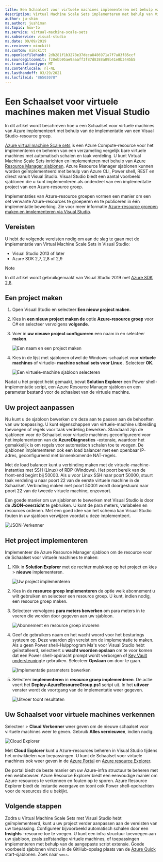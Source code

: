 ```yaml
---
title: Een Schaalset voor virtuele machines implementeren met behulp van Visual Studio
description: Virtual Machine Scale Sets implementeren met behulp van Visual Studio en een resource manager-sjabloon
author: ju-shim
ms.author: jushiman
ms.topic: how-to
ms.service: virtual-machine-scale-sets
ms.subservice: visual-studio
ms.date: 09/09/2019
ms.reviewer: mimckitt
ms.custom: mimckitt
ms.openlocfilehash: 2db281f1b3278e37deca8486971a7f7a83f85ccf
ms.sourcegitcommit: f28ebb95ae9aaaff3f87d8388a09b41e0b3445b5
ms.translationtype: MT
ms.contentlocale: nl-NL
ms.lasthandoff: 03/29/2021
ms.locfileid: "86503078"
---
```

# <a name="how-to-create-a-virtual-machine-scale-set-with-visual-studio"></a>Een Schaalset voor virtuele machines maken met Visual Studio

In dit artikel wordt beschreven hoe u een Schaalset voor virtuele machines van Azure implementeert met behulp van de implementatie van een Visual Studio-resource groep.

[Azure virtual machine Scale sets](https://azure.microsoft.com/blog/azure-vm-scale-sets-public-preview/) is een Azure Compute-resource voor het implementeren en beheren van een verzameling vergelijk bare virtuele machines met automatisch schalen en taak verdeling. U kunt Virtual Machine Scale Sets inrichten en implementeren met behulp van [Azure Resource Manager sjablonen](https://github.com/Azure/azure-quickstart-templates). Azure Resource Manager sjablonen kunnen worden geïmplementeerd met behulp van Azure CLI, Power shell, REST en direct vanuit Visual Studio. Visual Studio biedt een aantal voorbeeld sjablonen die u kunt implementeren als onderdeel van een implementatie project van een Azure-resource groep.

Implementaties van Azure-resource groepen vormen een manier om een set verwante Azure-resources te groeperen en te publiceren in één implementatie bewerking. Zie voor meer informatie [Azure-resource groepen maken en implementeren via Visual Studio](../azure-resource-manager/templates/create-visual-studio-deployment-project.md).

## <a name="prerequisites"></a>Vereisten

U hebt de volgende vereisten nodig om aan de slag te gaan met de implementatie van Virtual Machine Scale Sets in Visual Studio:

* Visual Studio 2013 of later
* Azure SDK 2,7, 2,8 of 2,9

>[!NOTE]
>In dit artikel wordt gebruikgemaakt van Visual Studio 2019 met [Azure SDK 2,8](https://azure.microsoft.com/blog/announcing-the-azure-sdk-2-8-for-net/).

## <a name="create-a-project"></a>Een project maken <a name="creating-a-project"></a> 

1. Open Visual Studio en selecteer **Een nieuw project maken**.

1. Kies in **een nieuw project maken de** optie **Azure-resource groep** voor C# en selecteer vervolgens **volgende**.

1. Voer in **uw nieuwe project configureren** een naam in en selecteer **maken**.

    ![Een naam en een project maken](media/virtual-machine-scale-sets-vs-create/configure-azure-resource-group.png)

1. Kies in de lijst met sjablonen ofwel de Windows-schaalset voor **virtuele machines** of virtuele- **machine schaal sets voor Linux** . Selecteer **OK**.

   ![Een virtuele-machine sjabloon selecteren](media/virtual-machine-scale-sets-vs-create/select-vm-template.png)

Nadat u het project hebt gemaakt, bevat **Solution Explorer** een Power shell-implementatie script, een Azure Resource Manager sjabloon en een parameter bestand voor de schaalset van de virtuele machine.

## <a name="customize-your-project"></a>Uw project aanpassen

Nu kunt u de sjabloon bewerken om deze aan te passen aan de behoeften van uw toepassing. U kunt eigenschappen van virtuele-machine uitbreiding toevoegen of regels voor taak verdeling bewerken. Standaard zijn de sjablonen voor de Schaalset voor virtuele machines geconfigureerd voor het implementeren van de **AzureDiagnostics** -extensie, waardoor het gemakkelijk is om regels voor automatisch schalen toe te voegen. De sjablonen implementeren ook een load balancer met een openbaar IP-adres, geconfigureerd met binnenkomende NAT-regels.

Met de load balancer kunt u verbinding maken met de virtuele-machine-instanties met SSH (Linux) of RDP (Windows). Het poort bereik van de front-end begint bij 50000. Als u voor Linux SSH naar poort 50000, stuurt taak verdeling u naar poort 22 van de eerste virtuele machine in de Schaalset. Verbinding maken met poort 50001 wordt doorgestuurd naar poort 22 van de tweede virtuele machine, enzovoort.

 Een goede manier om uw sjablonen te bewerken met Visual Studio is door de **JSON-overzicht** te gebruiken. U kunt de para meters, variabelen en resources ordenen. Met een goed idee van het schema kan Visual Studio fouten in uw sjabloon verwijzen voordat u deze implementeert.

![JSON-Verkenner](media/virtual-machine-scale-sets-vs-create/json-explorer.png)

## <a name="deploy-the-project"></a>Het project implementeren

Implementeer de Azure Resource Manager sjabloon om de resource voor de Schaalset voor virtuele machines te maken:

1. Klik in **Solution Explorer** met de rechter muisknop op het project en kies  >  **nieuwe** implementeren.

    ![Uw project implementeren](media/virtual-machine-scale-sets-vs-create/deploy-new-project.png)

1. Kies in de **resource groep implementeren** de optie welk abonnement u wilt gebruiken en selecteer een resource groep. U kunt, indien nodig, een resource groep maken.

1. Selecteer vervolgens **para meters bewerken** om para meters in te voeren die worden door gegeven aan uw sjabloon.

   ![Abonnement en resource groep invoeren](media/virtual-machine-scale-sets-vs-create/deploy-to-resource-group.png)

1. Geef de gebruikers naam en het wacht woord voor het besturings systeem op. Deze waarden zijn vereist om de implementatie te maken. Als u geen Power shell-Hulpprogram Ma's voor Visual Studio hebt geïnstalleerd, selecteert u **wacht woorden opslaan** om te voor komen dat een Power shell-opdracht prompt wordt verborgen of [Key Vault ondersteuning](https://azure.microsoft.com/blog/keyvault-support-for-arm-templates/)te gebruiken. Selecteer **Opslaan** om door te gaan.

    ![Implementatie parameters bewerken](media/virtual-machine-scale-sets-vs-create/edit-deployment-parameters.png)

1. Selecteer **implementeren** in **resource groep implementeren**. De actie voert het **Deploy-AzureResourceGroup.ps1** script uit. In het **uitvoer** venster wordt de voortgang van de implementatie weer gegeven.

   ![Uitvoer toont resultaten](media/virtual-machine-scale-sets-vs-create/deployment-output.png)

## <a name="explore-your-virtual-machine-scale-set"></a>Uw Schaalset voor virtuele machines verkennen <a name="exploring-your-virtual-machine-scale-set"></a>

Selecteer   >  **Cloud Verkenner** weer geven om de nieuwe schaalset voor virtuele machines weer te geven. Gebruik **Alles vernieuwen**, indien nodig.

![Cloud Explorer](media/virtual-machine-scale-sets-vs-create/cloud-explorer.png)

Met **Cloud Explorer** kunt u Azure-resources beheren in Visual Studio tijdens het ontwikkelen van toepassingen. U kunt de Schaalset voor virtuele machines ook weer geven in de [Azure Portal](https://portal.azure.com) en [Azure resource Explorer](https://resources.azure.com/).

 De portal biedt de beste manier om uw Azure-infra structuur te beheren met een webbrowser. Azure Resource Explorer biedt een eenvoudige manier om Azure-resources te verkennen en fouten op te sporen. Azure Resource Explorer biedt de instantie weergave en toont ook Power shell-opdrachten voor de resources die u bekijkt.

## <a name="next-steps"></a>Volgende stappen

Zodra u Virtual Machine Scale Sets met Visual Studio hebt geïmplementeerd, kunt u uw project verder aanpassen aan de vereisten van uw toepassing. Configureer bijvoorbeeld automatisch schalen door een **Insights** -resource toe te voegen. U kunt een infra structuur toevoegen aan uw sjabloon, zoals zelfstandige virtuele machines, of toepassingen implementeren met behulp van de aangepaste script extensie. Goede voorbeeld sjablonen vindt u in de GitHub-opslag plaats van de [Azure Quick](https://github.com/Azure/azure-quickstart-templates) start-sjablonen. Zoek naar `vmss`.
